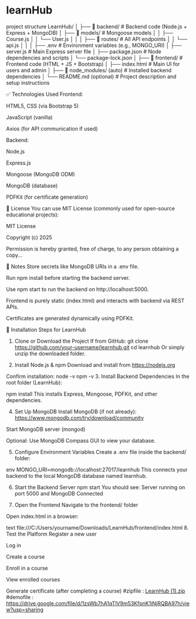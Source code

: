# learnHub
project structure
LearnHub/
│
├── 📁 backend/                 # Backend code (Node.js + Express + MongoDB)
│   ├── 📁 models/              # Mongoose models
│   │   ├── Course.js
│   │   └── User.js
│   │
│   ├── 📁 routes/              # All API endpoints
│   │   └── api.js
│   │
│   ├── .env                   # Environment variables (e.g., MONGO_URI)
│   ├── server.js              # Main Express server file
│   ├── package.json           # Node dependencies and scripts
│   └── package-lock.json
│
├── 📁 frontend/               # Frontend code (HTML + JS + Bootstrap)
│   ├── index.html             # Main UI for users and admin
│
├── 📁 node_modules/ (auto)    # Installed backend dependencies
│
└── README.md (optional)       # Project description and setup instructions

✅ Technologies Used
Frontend:

HTML5, CSS (via Bootstrap 5)

JavaScript (vanilla)

Axios (for API communication if used)

Backend:

Node.js

Express.js

Mongoose (MongoDB ODM)

MongoDB (database)

PDFKit (for certificate generation)

📄 License
You can use MIT License (commonly used for open-source educational projects):

MIT License

Copyright (c) 2025

Permission is hereby granted, free of charge, to any person obtaining a copy...

📝 Notes
Store secrets like MongoDB URIs in a .env file.

Run npm install before starting the backend server.

Use npm start to run the backend on http://localhost:5000.

Frontend is purely static (index.html) and interacts with backend via REST APIs.

Certificates are generated dynamically using PDFKit.

🚀 Installation Steps for LearnHub
1. Clone or Download the Project
If from GitHub:
git clone https://github.com/your-username/learnhub.git
cd learnhub
Or simply unzip the downloaded folder.

2. Install Node.js & npm
Download and install from https://nodejs.org

Confirm installation:
node -v
npm -v
3. Install Backend Dependencies
In the root folder (LearnHub):

npm install
This installs Express, Mongoose, PDFKit, and other dependencies.

4. Set Up MongoDB
Install MongoDB (if not already): https://www.mongodb.com/try/download/community

Start MongoDB server (mongod)

Optional: Use MongoDB Compass GUI to view your database.

5. Configure Environment Variables
Create a .env file inside the backend/ folder:

env
MONGO_URI=mongodb://localhost:27017/learnhub
This connects your backend to the local MongoDB database named learnhub.

6. Start the Backend Server
npm start
You should see: Server running on port 5000 and MongoDB Connected

7. Open the Frontend
Navigate to the frontend/ folder

Open index.html in a browser:

text
file:///C:/Users/yourname/Downloads/LearnHub/frontend/index.html
8. Test the Platform
Register a new user

Log in

Create a course

Enroll in a course

View enrolled courses

Generate certificate (after completing a course)
#zipfile : [LearnHub (1).zip](https://github.com/user-attachments/files/21129176/LearnHub.1.zip)
#demofile : https://drive.google.com/file/d/1zsWb7hA1qTlV9m53KfpnK1iNjRQBA97h/view?usp=sharing
